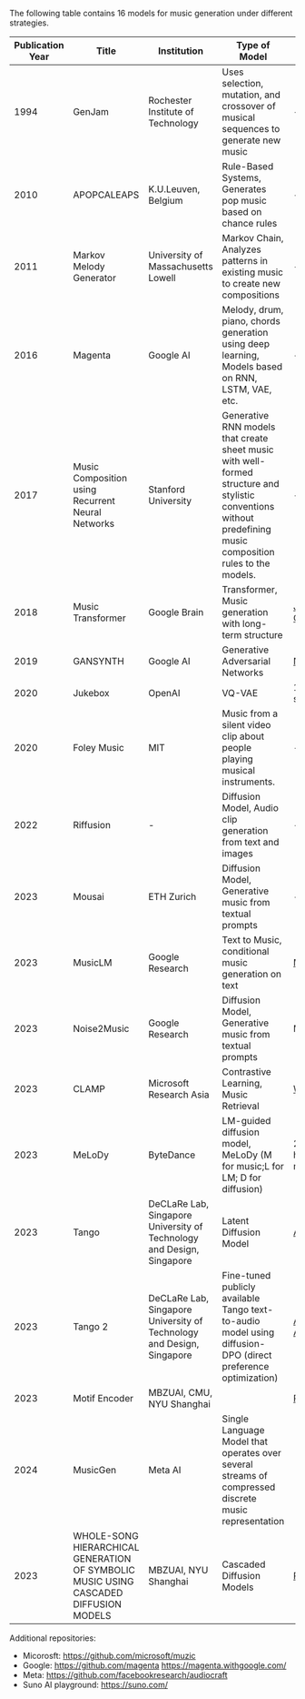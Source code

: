 The following table contains 16 models for music generation under different strategies.

| Publication Year | Title                                                                                        | Institution                         | Type of Model                              | Dataset                     | Paper                                                                                                 | Code |
|------------------|----------------------------------------------------------------------------------------------|-------------------------------------|--------------------------------------------|-----------------------------|-------------------------------------------------------------------------------------------------------|------|
| 1994             | GenJam                                                                                       | Rochester Institute of Technology                                   | Uses selection, mutation, and crossover of musical sequences to generate new music                           | - | [Link](https://igm.rit.edu/~jabics/BilesICMC94.pdf)                           | -             
| 2010             | APOPCALEAPS                                                                                  | K.U.Leuven, Belgium                                   | Rule-Based Systems, Generates pop music based on chance rules                         | -                           | [Link](https://citeseerx.ist.psu.edu/document?repid=rep1&type=pdf&doi=89f9ec84102de51636ad6df033acb59ac541f200)                                                   | -    |
| 2011             | Markov Melody Generator                                                                      | University of Massachusetts Lowell  | Markov Chain, Analyzes patterns in existing music to create new compositions                                | -                           | [Link](https://www.cs.uml.edu/ecg/uploads/AIfall11/SimoneHill.FinalPaper.MarkovMelodyGenerator.pdf)                                                   |     |
| 2016             | Magenta                                                                      | Google AI  | Melody, drum, piano, chords generation using deep learning, Models based on RNN, LSTM, VAE, etc.                                | -                           | [Link](https://magenta.tensorflow.org/2016/06/29/reading-list), [Blog](https://magenta.tensorflow.org/blog)                                                   | [Link](https://github.com/magenta/magenta/tree/main/magenta/models)    |
| 2017             | Music Composition using Recurrent Neural Networks                                                                      | Stanford University  | Generative RNN models that create sheet music with well-formed structure and stylistic conventions without predefining music composition rules to the models.                                | -                           | [Link](https://web.stanford.edu/class/archive/cs/cs224n/cs224n.1174/reports/2762076.pdf)                                                 |     |
| 2018             | Music Transformer                                                                            | Google Brain                                   | Transformer, Music generation with long-term structure                              | [JSB-Chorales](https://github.com/czhuang/JSB-Chorales-dataset)                           | [Link](https://arxiv.org/abs/1809.04281)                                                   | [Link](https://github.com/jason9693/MusicTransformer-pytorch)  |
| 2019             | GANSYNTH                                                                            | Google AI                                   | Generative Adversarial Networks                             | [NSynth](https://magenta.tensorflow.org/datasets/nsynth)                           | [Link](https://arxiv.org/pdf/1902.08710)  | [Link](https://github.com/magenta/magenta/tree/main/magenta/models/gansynth)     
| 2020             | Jukebox                                                                                      | OpenAI                                   | VQ-VAE                                      | 1.2 million songs           | [Link](https://arxiv.org/pdf/2005.00341)                                                    | [Playground**](https://github.com/openai/jukebox)              |
| 2020             | Foley Music                                                                                  | MIT                                   | Music from a silent video clip about people playing musical instruments.                             | -                           | [Link](https://arxiv.org/abs/2007.10984)                                                    | [Link](https://github.com/chuangg/Foley-Music)      |
| 2022             | Riffusion                                                                                    | -                                   | Diffusion Model, Audio clip generation from text and images                      | -                           | -                                                   | [Code is not available](https://github.com/riffusion/riffusion)             |
| 2023             | Mousai                                                                                       | ETH Zurich                                   | Diffusion Model, Generative music from textual prompts      | -                           | [Link](https://arxiv.org/pdf/2301.11757)                                                  | [Link](https://github.com/archinetai/audio-diffusion-pytorch)         |
| 2023             | MusicLM                                                                                      | Google Research                                   | Text to Music,  conditional music generation on text                 | [MusicCaps](https://www.kaggle.com/datasets/googleai/musiccaps)                           | [Link](https://arxiv.org/abs/2301.11325)                                                    | [Link](https://github.com/lucidrains/musiclm-pytorch)  |
| 2023             | Noise2Music                                                                                  | Google Research                                   | Diffusion Model, Generative music from textual prompts                             | MuLaMCap                           | [Link](https://arxiv.org/abs/2302.03917)                                                    | -      |
| 2023             | CLAMP | Microsoft Research Asia                                   | Contrastive Learning, Music Retrieval                        | [WikiMT](https://huggingface.co/datasets/sander-wood/wikimusictext)                           | [Link](https://arxiv.org/abs/2304.11029)                                                             | [Link](https://github.com/microsoft/muzic/tree/main/clamp)    |
| 2023             | MeLoDy                                                            | ByteDance                           | LM-guided diffusion model, MeLoDy (M for music;L for LM; D for diffusion)                   | 257k hours of music         | [Link](https://Efficient-MeLoDy.github.io/)                                                           | -    |
| 2023             | Tango              | DeCLaRe Lab, Singapore University of Technology and Design, Singapore                                   | Latent Diffusion Model                      | [AudioCaps](https://audiocaps.github.io/)                           | [Link](https://arxiv.org/abs/2304.13731)                                                             | [Link](https://github.com/declare-lab/tango)    |
| 2023             | Tango 2 | DeCLaRe Lab, Singapore University of Technology and Design, Singapore                                   | Fine-tuned publicly available Tango text-to-audio model using diffusion-DPO (direct preference optimization)              | [Audio-Alpaca](https://huggingface.co/datasets/declare-lab/audio-alpaca)                            | [Link](https://arxiv.org/abs/2404.09956)                                                             | [Link](https://tango2-web.github.io/)    |
| 2023             | Motif Encoder | MBZUAI, CMU, NYU Shanghai                                  |               | [POP909](https://github.com/music-x-lab/POP909-Dataset)                            | [Link](https://arxiv.org/pdf/2309.10597)                                                             | [Link](https://github.com/Irislucent/motif-encoder)    |
|2024 | MusicGen | Meta AI | Single Language Model that operates over several streams of compressed discrete music representation | | | [Link](https://github.com/facebookresearch/audiocraft) | 
| 2023             | WHOLE-SONG HIERARCHICAL GENERATION OF SYMBOLIC MUSIC USING CASCADED DIFFUSION MODELS | MBZUAI, NYU Shanghai                                  |       Cascaded Diffusion Models        | [POP909](https://github.com/music-x-lab/POP909-Dataset)                            | [Link](https://arxiv.org/pdf/2405.09901)                                                             | [Link](https://github.com/ZZWaang/whole-song-gen)    |


Additional repositories:
- Micorosft: https://github.com/microsoft/muzic
- Google: https://github.com/magenta https://magenta.withgoogle.com/
- Meta: https://github.com/facebookresearch/audiocraft
- Suno AI playground: https://suno.com/
